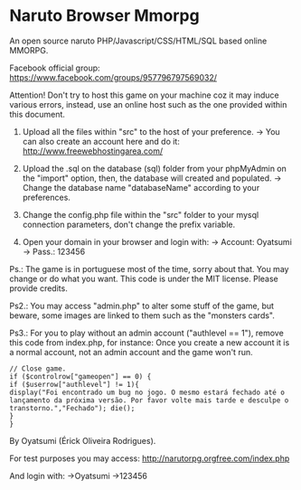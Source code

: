 Naruto Browser Mmorpg
===================

An open source naruto PHP/Javascript/CSS/HTML/SQL based online MMORPG.


Facebook official group:
https://www.facebook.com/groups/957796797569032/



Attention! Don't try to host this game on your machine coz it may induce various errors, instead, use an online host such
as the one provided within this document.

1) Upload all the files within "src" to the host of your preference.
	-> You can also create an account here and do it: http://www.freewebhostingarea.com/
	
2) Upload the .sql on the database (sql) folder from your phpMyAdmin on the "import" option, then, the database will
created and populated.
	-> Change the database name "databaseName" according to your preferences.
	
3) Change the config.php file within the "src" folder to your mysql connection parameters, don't change the prefix variable.

4) Open your domain in your browser and login with:
	-> Account: Oyatsumi
	-> Pass.: 123456 


Ps.: The game is in portuguese most of the time, sorry about that. You may change or do what you want.
This code is under the MIT license.
Please provide credits.

Ps2.: You may access "admin.php" to alter some stuff of the game, but beware, some images are linked to them such as the
"monsters cards".

Ps3.: For you to play without an admin account ("authlevel == 1"), remove this code from index.php, for instance:
Once you create a new account it is a normal account, not an admin account and the game won't run.

	// Close game.
	if ($controlrow["gameopen"] == 0) { 
	if ($userrow["authlevel"] != 1){
	display("Foi encontrado um bug no jogo. O mesmo estará fechado até o lançamento da próxima versão. Por favor volte mais tarde e desculpe o transtorno.","Fechado"); die();
	}
	}


By Oyatsumi (Érick Oliveira Rodrigues).


For test purposes you may access:
http://narutorpg.orgfree.com/index.php

And login with:
->Oyatsumi
->123456
